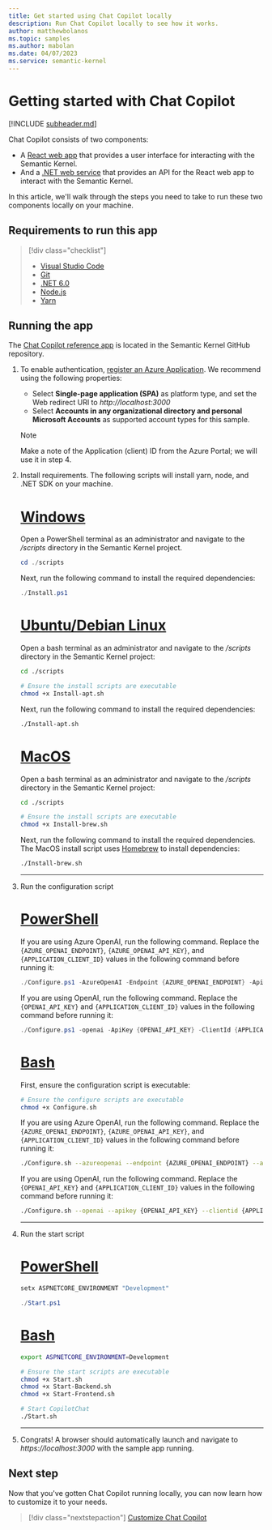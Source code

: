 ```yaml
---
title: Get started using Chat Copilot locally
description: Run Chat Copilot locally to see how it works.
author: matthewbolanos
ms.topic: samples
ms.author: mabolan
ms.date: 04/07/2023
ms.service: semantic-kernel
---
```

# Getting started with Chat Copilot

[!INCLUDE [subheader.md](../includes/pat_large.md)]

Chat Copilot consists of two components:
- A [React web app](https://github.com/microsoft/chat-copilot/tree/main/webapp) that provides a user interface for interacting with the Semantic Kernel.
- And a [.NET web service](https://github.com/microsoft/chat-copilot/tree/main/webapi) that provides an API for the React web app to interact with the Semantic Kernel.

In this article, we'll walk through the steps you need to take to run these two components locally on your machine.

## Requirements to run this app

> [!div class="checklist"]
> * [Visual Studio Code](https://code.visualstudio.com/Download)
> * [Git](https://git-scm.com/book/en/v2/Getting-Started-Installing-Git)
> * [.NET 6.0](https://dotnet.microsoft.com/en-us/download/dotnet/6.0)
> * [Node.js](https://nodejs.org/en/download)
> * [Yarn](https://classic.yarnpkg.com/lang/en/docs/install)

## Running the app
The [Chat Copilot reference app](https://github.com/microsoft/chat-copilot/blob/main/README.md) is located in the Semantic Kernel GitHub repository.

1) To enable authentication, [register an Azure Application](/azure/active-directory/develop/quickstart-register-app). We recommend using the following properties:
    - Select __Single-page application (SPA)__ as platform type, and set the Web redirect URI to _http://localhost:3000_
    - Select __Accounts in any organizational directory and personal Microsoft Accounts__ as supported account types for this sample.
    
    > [!Note]
    > Make a note of the Application (client) ID from the Azure Portal; we will use it in step 4.

2) Install requirements. The following scripts will install yarn, node, and .NET SDK on your machine.

    # [Windows](#tab/Windows)
    Open a PowerShell terminal as an administrator and navigate to the _/scripts_ directory in the Semantic Kernel project.

    ```powershell
    cd ./scripts
    ```
    
    Next, run the following command to install the required dependencies:
    ```powershell
    ./Install.ps1
    ```

    # [Ubuntu/Debian Linux](#tab/Linux)
    Open a bash terminal as an administrator and navigate to the _/scripts_ directory in the Semantic Kernel project:
    ```bash
    cd ./scripts

    # Ensure the install scripts are executable
    chmod +x Install-apt.sh
    ```

    Next, run the following command to install the required dependencies:
    ```bash
    ./Install-apt.sh
    ```
    # [MacOS](#tab/macos)

    Open a bash terminal as an administrator and navigate to the _/scripts_ directory in the Semantic Kernel project:
    ```bash
    cd ./scripts

    # Ensure the install scripts are executable
    chmod +x Install-brew.sh
    ```

    Next, run the following command to install the required dependencies. The MacOS install script uses [Homebrew](https://brew.sh/) to install dependencies:
    ```bash
    ./Install-brew.sh
    ```
    ---


3) Run the configuration script

    # [PowerShell](#tab/Powershell)
    If you are using Azure OpenAI, run the following command. Replace the `{AZURE_OPENAI_ENDPOINT}`, `{AZURE_OPENAI_API_KEY}`, and `{APPLICATION_CLIENT_ID}` values in the following command before running it:

    ```powershell
    ./Configure.ps1 -AzureOpenAI -Endpoint {AZURE_OPENAI_ENDPOINT} -ApiKey {AZURE_OPENAI_API_KEY} -ClientId {APPLICATION_CLIENT_ID}
    ```

    If you are using OpenAI, run the following command. Replace the  `{OPENAI_API_KEY}` and `{APPLICATION_CLIENT_ID}` values in the following command before running it:

    ```powershell
    ./Configure.ps1 -openai -ApiKey {OPENAI_API_KEY} -ClientId {APPLICATION_CLIENT_ID}
    ```

    # [Bash](#tab/Bash)
    First, ensure the configuration script is executable:
    ```bash
    # Ensure the configure scripts are executable
    chmod +x Configure.sh
    ```
    
    If you are using Azure OpenAI, run the following command. Replace the `{AZURE_OPENAI_ENDPOINT}`, `{AZURE_OPENAI_API_KEY}`, and `{APPLICATION_CLIENT_ID}` values in the following command before running it:

    ```bash
    ./Configure.sh --azureopenai --endpoint {AZURE_OPENAI_ENDPOINT} --apikey {AZURE_OPENAI_API_KEY} --clientid {APPLICATION_CLIENT_ID}
    ```

     If you are using OpenAI, run the following command. Replace the `{OPENAI_API_KEY}` and `{APPLICATION_CLIENT_ID}` values in the following command before running it:

    ```bash
    ./Configure.sh --openai --apikey {OPENAI_API_KEY} --clientid {APPLICATION_CLIENT_ID}
    ```
    ---

4) Run the start script
    
    # [PowerShell](#tab/Powershell)

    ```powershell
    setx ASPNETCORE_ENVIRONMENT "Development"

    ./Start.ps1
    ```

    # [Bash](#tab/Bash)

    ```bash
    export ASPNETCORE_ENVIRONMENT=Development

    # Ensure the start scripts are executable
    chmod +x Start.sh
    chmod +x Start-Backend.sh
    chmod +x Start-Frontend.sh

    # Start CopilotChat 
    ./Start.sh
    ```
    ---
5) Congrats! A browser should automatically launch and navigate to _https://localhost:3000_ with the sample app running.

## Next step

Now that you've gotten Chat Copilot running locally, you can now learn how to customize it to your needs.

> [!div class="nextstepaction"]
> [Customize Chat Copilot](./customizing-chat-copilot.md)
